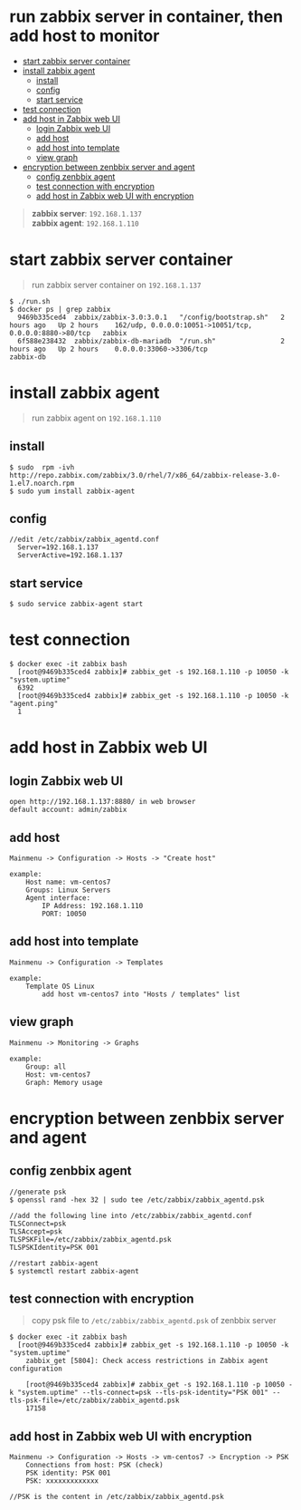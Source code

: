 run zabbix server in container, then add host to monitor
========================================================

<!-- TOC depthFrom:1 depthTo:6 withLinks:1 updateOnSave:1 orderedList:0 -->

- [start zabbix server container](#start-zabbix-server-container)
- [install zabbix agent](#install-zabbix-agent)
	- [install](#install)
	- [config](#config)
	- [start service](#start-service)
- [test connection](#test-connection)
- [add host in Zabbix web UI](#add-host-in-zabbix-web-ui)
	- [login Zabbix web UI](#login-zabbix-web-ui)
	- [add host](#add-host)
	- [add host into template](#add-host-into-template)
	- [view graph](#view-graph)
- [encryption between zenbbix server and agent](#encryption-between-zenbbix-server-and-agent)
	- [config zenbbix agent](#config-zenbbix-agent)
	- [test connection with encryption](#test-connection-with-encryption)
	- [add host in Zabbix web UI with encryption](#add-host-in-zabbix-web-ui-with-encryption)

<!-- /TOC -->

> **zabbix server**: `192.168.1.137`  
> **zabbix agent**: `192.168.1.110`  

# start zabbix server container

> run zabbix server container on `192.168.1.137`  

```
$ ./run.sh
$ docker ps | grep zabbix
  9469b335ced4  zabbix/zabbix-3.0:3.0.1   "/config/bootstrap.sh"   2 hours ago   Up 2 hours    162/udp, 0.0.0.0:10051->10051/tcp, 0.0.0.0:8880->80/tcp   zabbix
  6f588e238432  zabbix/zabbix-db-mariadb  "/run.sh"                2 hours ago   Up 2 hours    0.0.0.0:33060->3306/tcp                                              zabbix-db
```

# install zabbix agent

> run zabbix agent on `192.168.1.110`  

## install
```
$ sudo  rpm -ivh http://repo.zabbix.com/zabbix/3.0/rhel/7/x86_64/zabbix-release-3.0-1.el7.noarch.rpm
$ sudo yum install zabbix-agent
```

## config
```
//edit /etc/zabbix/zabbix_agentd.conf
  Server=192.168.1.137
  ServerActive=192.168.1.137
```

## start service
```
$ sudo service zabbix-agent start
```

# test connection
```
$ docker exec -it zabbix bash
  [root@9469b335ced4 zabbix]# zabbix_get -s 192.168.1.110 -p 10050 -k "system.uptime"
  6392
  [root@9469b335ced4 zabbix]# zabbix_get -s 192.168.1.110 -p 10050 -k "agent.ping"
  1
```

# add host in Zabbix web UI

##  login Zabbix web UI
```
open http://192.168.1.137:8880/ in web browser
default account: admin/zabbix
```

## add host
```
Mainmenu -> Configuration -> Hosts -> "Create host"

example:
	Host name: vm-centos7
	Groups: Linux Servers
	Agent interface:
		IP Address: 192.168.1.110
		PORT: 10050
```

## add host into template
```
Mainmenu -> Configuration -> Templates

example:
	Template OS Linux
		add host vm-centos7 into "Hosts / templates" list
```

## view graph
```
Mainmenu -> Monitoring -> Graphs

example:
	Group: all
	Host: vm-centos7
	Graph: Memory usage
```

# encryption between zenbbix server and agent

## config zenbbix agent

```
//generate psk
$ openssl rand -hex 32 | sudo tee /etc/zabbix/zabbix_agentd.psk

//add the following line into /etc/zabbix/zabbix_agentd.conf
TLSConnect=psk
TLSAccept=psk
TLSPSKFile=/etc/zabbix/zabbix_agentd.psk
TLSPSKIdentity=PSK 001

//restart zabbix-agent
$ systemctl restart zabbix-agent

```

## test connection with encryption

> copy psk file to `/etc/zabbix/zabbix_agentd.psk` of zenbbix server

```
$ docker exec -it zabbix bash
  [root@9469b335ced4 zabbix]# zabbix_get -s 192.168.1.110 -p 10050 -k "system.uptime"
	zabbix_get [5804]: Check access restrictions in Zabbix agent configuration

	[root@9469b335ced4 zabbix]# zabbix_get -s 192.168.1.110 -p 10050 -k "system.uptime" --tls-connect=psk --tls-psk-identity="PSK 001" --tls-psk-file=/etc/zabbix/zabbix_agentd.psk
	17158
```

## add host in Zabbix web UI with encryption

```
Mainmenu -> Configuration -> Hosts -> vm-centos7 -> Encryption -> PSK
	Connections from host: PSK (check)
	PSK identity: PSK 001
	PSK: xxxxxxxxxxxxx

//PSK is the content in /etc/zabbix/zabbix_agentd.psk
```
